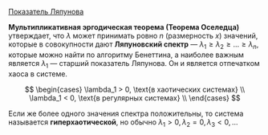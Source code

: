 [Показатель Ляпунова](Lyapunov%20exponent.md)

**Мультипликативная эргодическая теорема (Теорема Оселедца)** утверждает, что $\lambda$ может принимать ровно $n$ (размерность $x$) значений, которые в совокупности дают   **Ляпуновский спектр** — $\lambda_1 \geq \lambda_2 \geq \ldots \geq \lambda_n$,  которые можно найти по алгоритму Бенеттина, а наиболее важным является $\lambda_1$ — старший показатель Ляпунова. Он и является отпечатком хаоса в системе.

$$
\begin{cases}
\lambda_1 > 0, \text{в хаотических системах} \\
\lambda_1 < 0, \text{в регулярных системах} \\
\end{cases}
$$

Если же более одного значения спектра положительны, то система называется **гиперхаотической**, но обычно $\lambda_1 > 0, \lambda_2 = 0, \lambda_3 < 0, \ldots$  